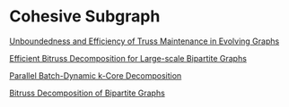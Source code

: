 # Cohesive Subgraph

[Unboundedness and Efficiency of Truss Maintenance in Evolving Graphs](https://dl-acm-org.lib.ezproxy.ust.hk/doi/pdf/10.1145/3299869.3300082)

[Efficient Bitruss Decomposition for Large-scale Bipartite Graphs](https://ieeexplore.ieee.org/stamp/stamp.jsp?arnumber=9101358)

[Parallel Batch-Dynamic k-Core Decomposition](https://arxiv.org/pdf/2106.03824)

[Bitruss Decomposition of Bipartite Graphs](https://link.springer.com/chapter/10.1007/978-3-319-32049-6_14)
